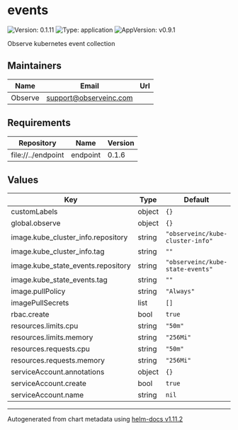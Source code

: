 # events

![Version: 0.1.11](https://img.shields.io/badge/Version-0.1.11-informational?style=flat-square) ![Type: application](https://img.shields.io/badge/Type-application-informational?style=flat-square) ![AppVersion: v0.9.1](https://img.shields.io/badge/AppVersion-v0.9.1-informational?style=flat-square)

Observe kubernetes event collection

## Maintainers

| Name | Email | Url |
| ---- | ------ | --- |
| Observe | <support@observeinc.com> |  |

## Requirements

| Repository | Name | Version |
|------------|------|---------|
| file://../endpoint | endpoint | 0.1.6 |

## Values

| Key | Type | Default | Description |
|-----|------|---------|-------------|
| customLabels | object | `{}` |  |
| global.observe | object | `{}` |  |
| image.kube_cluster_info.repository | string | `"observeinc/kube-cluster-info"` |  |
| image.kube_cluster_info.tag | string | `""` |  |
| image.kube_state_events.repository | string | `"observeinc/kube-state-events"` |  |
| image.kube_state_events.tag | string | `""` |  |
| image.pullPolicy | string | `"Always"` |  |
| imagePullSecrets | list | `[]` |  |
| rbac.create | bool | `true` |  |
| resources.limits.cpu | string | `"50m"` |  |
| resources.limits.memory | string | `"256Mi"` |  |
| resources.requests.cpu | string | `"50m"` |  |
| resources.requests.memory | string | `"256Mi"` |  |
| serviceAccount.annotations | object | `{}` |  |
| serviceAccount.create | bool | `true` |  |
| serviceAccount.name | string | `nil` |  |

----------------------------------------------
Autogenerated from chart metadata using [helm-docs v1.11.2](https://github.com/norwoodj/helm-docs/releases/v1.11.2)
